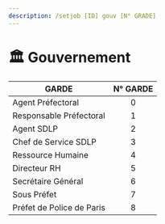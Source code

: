 ```yaml
---
description: /setjob [ID] gouv [N° GRADE]
---
```


# 🏛️ Gouvernement

| GARDE                     | N° GARDE |
| ------------------------- | :------: |
| Agent Préfectoral         |     0    |
| Responsable Préfectoral   |     1    |
| Agent SDLP                |     2    |
| Chef de Service SDLP      |     3    |
| Ressource Humaine         |     4    |
| Directeur RH              |     5    |
| Secrétaire Général        |     6    |
| Sous Préfet               |     7    |
| Préfet de Police de Paris |     8    |
